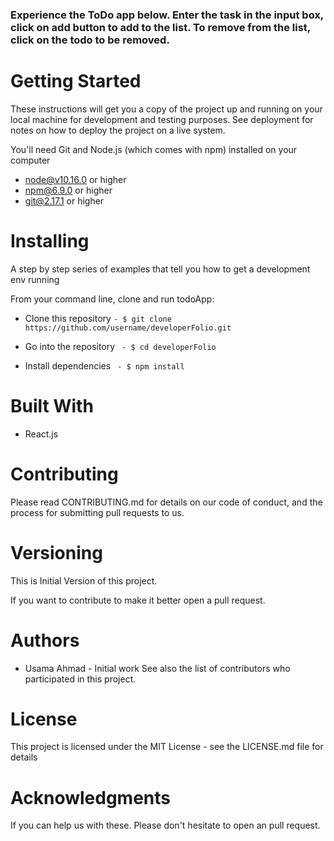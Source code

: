 
### Experience the ToDo app below. Enter the task in the input box, click on add button to add to the list. To remove from the list, click on the todo to be removed.

# Getting Started
These instructions will get you a copy of the project up and running on your local machine for development and testing purposes. See deployment for notes on how to deploy the project on a live system.

You'll need Git and Node.js (which comes with npm) installed on your computer
- node@v10.16.0 or higher
- npm@6.9.0 or higher
- git@2.17.1 or higher


# Installing
A step by step series of examples that tell you how to get a development env running

From your command line, clone and run todoApp:

- Clone this repository
``` - $ git clone https://github.com/username/developerFolio.git ```

- Go into the repository
 ``` - $ cd developerFolio```

- Install dependencies
```  - $ npm install ```

# Built With
- React.js

# Contributing
Please read CONTRIBUTING.md for details on our code of conduct, and the process for submitting pull requests to us.

# Versioning
This is Initial Version of this project.

If you want to contribute to make it better open a pull request.

# Authors
- Usama Ahmad - Initial work
 See also the list of contributors who participated in this project.

# License

This project is licensed under the MIT License - see the LICENSE.md file for details

# Acknowledgments

If you can help us with these. Please don't hesitate to open an pull request.
